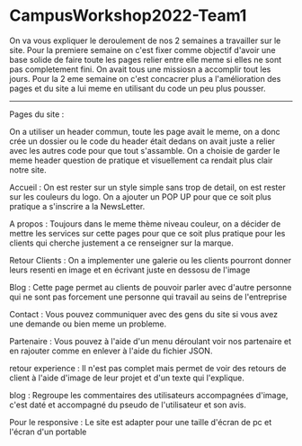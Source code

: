 # CampusWorkshop2022-Team1

On va vous expliquer le deroulement de nos 2 semaines a travailler sur le site. Pour la premiere semaine on c'est fixer comme objectif d'avoir une base solide de faire toute les pages relier entre elle meme si elles ne sont pas completement fini. On avait tous une missiosn a accomplir tout les jours. Pour la 2 eme semaine on c'est concacrer plus a l'amélioration des pages et du site a lui meme en utilisant du code un peu plus pousser.

______________________________


Pages du site : 

On a utiliser un header commun, toute les page avait le meme, on a donc crée un dossier ou le code du header était dedans on avait juste a relier avec les autres code pour que tout s'assamble. On a choisie de garder le meme header question de pratique et visuellement ca rendait plus clair notre site.

Accueil : On est rester sur un style simple sans trop de detail, on est rester sur les couleurs du logo. On a ajouter un POP UP pour que ce soit plus pratique a s'inscrire a la NewsLetter. 

A propos : Toujours dans le meme thème niveau couleur, on a décider de mettre les services sur cette pages pour que ce soit plus pratique pour les clients qui cherche justement a ce renseigner sur la marque.

Retour Clients : On a implementer une galerie ou les clients pourront donner leurs resenti en image et en écrivant juste en dessosu de l'image 

Blog : Cette page permet au clients de pouvoir parler avec d'autre personne qui ne sont pas forcement une personne qui travail au seins de l'entreprise 

Contact : Vous pouvez communiquer avec des gens du site si vous avez une demande ou bien meme un probleme. 

Partenaire : Vous pouvez à l'aide d'un menu déroulant voir nos partenaire et en rajouter comme en enlever à l'aide du fichier JSON.

retour experience : Il n'est pas complet mais permet de voir des retours de client à l'aide d'image de leur projet et d'un texte qui l'explique.

blog : Regroupe les commentaires des utilisateurs accompagnées d'image, c'est daté et accompagné du pseudo de l'utilisateur et son avis. 

Pour le responsive : Le site est adapter pour une taille d'écran de pc et l'écran d'un portable
